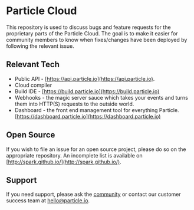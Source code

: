 # Particle Cloud

This repository is used to discuss bugs and feature requests for the proprietary parts of the Particle Cloud. The goal is to make it easier for community members to know when fixes/changes have been deployed by following the relevant issue.

## Relevant Tech

* Public API - [https://api.particle.io](https://api.particle.io).
* Cloud compiler
* Build IDE - [https://build.particle.io](https://build.particle.io)
* Webhooks - the magic server sauce which takes your events and turns them into HTTP(S) requests to the outside world.
* Dashboard - the front end management tool for everything Particle. [https://dashboard.particle.io](https://dashboard.particle.io)

## Open Source

If you wish to file an issue for an open source project, please do so on the appropriate repository. An incomplete list is available on [http://spark.github.io/](http://spark.github.io/).

## Support

If you need support, please ask the [community](https://community.particle.io/) or contact our customer success team at hello@particle.io.